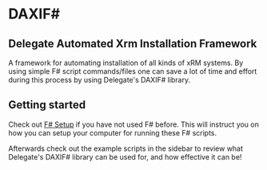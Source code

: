 # DAXIF#

## Delegate Automated Xrm Installation Framework

A framework for automating installation of all kinds of xRM systems.
By using simple F# script commands/files one can save a lot of time
and effort during this process by using Delegate's DAXIF# library.

## Getting started

Check out [F# Setup](https://github.com/delegateas/Daxif/wiki/F%23-Setup) if you have not used F# before. This
will instruct you on how you can setup your computer for running these F# scripts.

Afterwards check out the example scripts in the sidebar to review what
Delegate's DAXIF# library can be used for, and how effective it can be!
